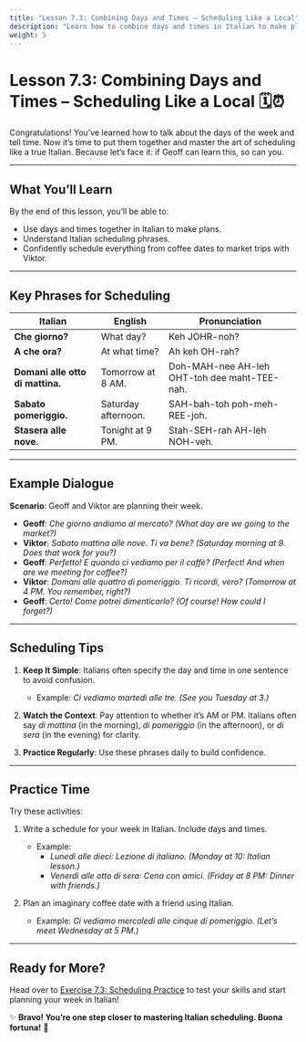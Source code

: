 ```yaml
---
title: "Lesson 7.3: Combining Days and Times – Scheduling Like a Local"
description: "Learn how to combine days and times in Italian to make plans, avoid confusion, and maybe even impress your friends."
weight: 5
---
```


# Lesson 7.3: Combining Days and Times – Scheduling Like a Local 🗓️⏰  

Congratulations! You’ve learned how to talk about the days of the week and tell time. Now it’s time to put them together and master the art of scheduling like a true Italian. Because let’s face it: if Geoff can learn this, so can you.

---

## What You’ll Learn  

By the end of this lesson, you’ll be able to:  
- Use days and times together in Italian to make plans.  
- Understand Italian scheduling phrases.  
- Confidently schedule everything from coffee dates to market trips with Viktor.  

---

## Key Phrases for Scheduling  

| Italian                          | English                           | Pronunciation           |  
|----------------------------------|-----------------------------------|-------------------------|  
| **Che giorno?**                  | What day?                        | Keh JOHR-noh?           |  
| **A che ora?**                   | At what time?                    | Ah keh OH-rah?          |  
| **Domani alle otto di mattina.** | Tomorrow at 8 AM.                | Doh-MAH-nee AH-leh OHT-toh dee maht-TEE-nah. |  
| **Sabato pomeriggio.**           | Saturday afternoon.              | SAH-bah-toh poh-meh-REE-joh. |  
| **Stasera alle nove.**           | Tonight at 9 PM.                 | Stah-SEH-rah AH-leh NOH-veh. |  

---

## Example Dialogue  

**Scenario**: Geoff and Viktor are planning their week.  

- **Geoff**: *Che giorno andiamo al mercato?* *(What day are we going to the market?)*  
- **Viktor**: *Sabato mattina alle nove. Ti va bene?* *(Saturday morning at 9. Does that work for you?)*  
- **Geoff**: *Perfetto! E quando ci vediamo per il caffè?* *(Perfect! And when are we meeting for coffee?)*  
- **Viktor**: *Domani alle quattro di pomeriggio. Ti ricordi, vero?* *(Tomorrow at 4 PM. You remember, right?)*  
- **Geoff**: *Certo! Come potrei dimenticarlo?* *(Of course! How could I forget?)*  

---

## Scheduling Tips  

1. **Keep It Simple**: Italians often specify the day and time in one sentence to avoid confusion.  
   - Example: *Ci vediamo martedì alle tre.* *(See you Tuesday at 3.)*  

2. **Watch the Context**: Pay attention to whether it’s AM or PM. Italians often say *di mattina* (in the morning), *di pomeriggio* (in the afternoon), or *di sera* (in the evening) for clarity.  

3. **Practice Regularly**: Use these phrases daily to build confidence.  

---

## Practice Time  

Try these activities:  

1. Write a schedule for your week in Italian. Include days and times.  
   - Example:  
     - *Lunedì alle dieci: Lezione di italiano.* *(Monday at 10: Italian lesson.)*  
     - *Venerdì alle otto di sera: Cena con amici.* *(Friday at 8 PM: Dinner with friends.)*  

2. Plan an imaginary coffee date with a friend using Italian.  
   - Example: *Ci vediamo mercoledì alle cinque di pomeriggio.* *(Let’s meet Wednesday at 5 PM.)*  

---

## Ready for More?  

Head over to [Exercise 7.3: Scheduling Practice](../exercise7.3/) to test your skills and start planning your week in Italian!  

✨ **Bravo! You’re one step closer to mastering Italian scheduling. Buona fortuna!** 🌟  
